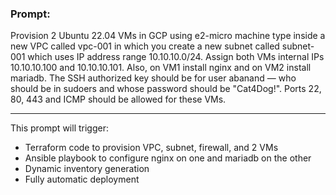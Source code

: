 ### Prompt:

Provision 2 Ubuntu 22.04 VMs in GCP using e2-micro machine type inside a new VPC called vpc-001 in which you create a new subnet called subnet-001 which uses IP address range 10.10.10.0/24. Assign both VMs internal IPs 10.10.10.100 and 10.10.10.101. Also, on VM1 install nginx and on VM2 install mariadb. The SSH authorized key should be for user abanand — who should be in sudoers and whose password should be "Cat4Dog!". Ports 22, 80, 443 and ICMP should be allowed for these VMs.

---

This prompt will trigger:
- Terraform code to provision VPC, subnet, firewall, and 2 VMs
- Ansible playbook to configure nginx on one and mariadb on the other
- Dynamic inventory generation
- Fully automatic deployment
